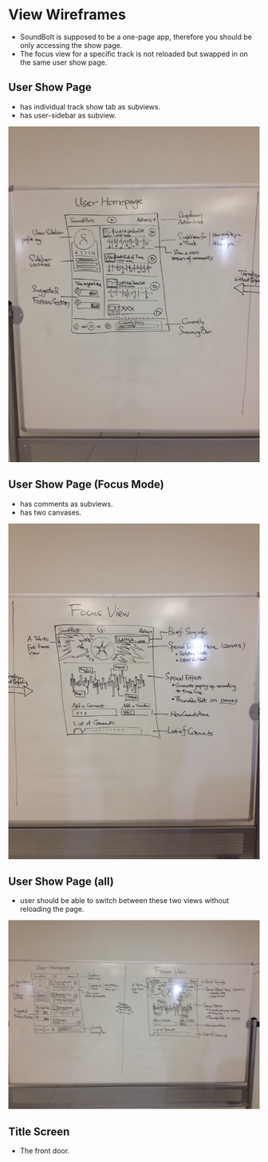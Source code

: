 # View Wireframes

+ SoundBolt is supposed to be a one-page app, therefore you should be only accessing the show page.
+ The focus view for a specific track is not reloaded but swapped in on the same user show page.

## User Show Page
+ has individual track show tab as subviews.
+ has user-sidebar as subview.

![user-show]

## User Show Page (Focus Mode)
+ has comments as subviews.
+ has two canvases.

![user-show-focus]

## User Show Page (all)
+ user should be able to switch between these two views without reloading the page.

![user-show-all]

## Title Screen
+ The front door.

[user-show]: ./wireframes/user_show.jpg
[user-show-focus]: ./wireframes/user_show_focus.jpg
[user-show-all]: ./wireframes/user_show_transition.jpg
